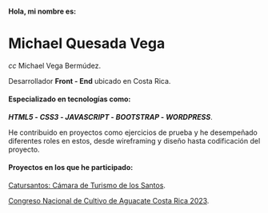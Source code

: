 #### Hola, mi nombre es:
# **Michael Quesada Vega**
_cc_ Michael Vega Bermúdez.

Desarrollador **Front - End** ubicado en Costa Rica.

#### Especializado en tecnologías como:

**_HTML5_ - _CSS3_ - _JAVASCRIPT_ - _BOOTSTRAP_ - _WORDPRESS_**.

He contribuido en proyectos como ejercicios de prueba y he desempeñado diferentes roles en estos, desde wireframing y diseño hasta codificación del proyecto.

#### Proyectos en los que he participado:

[Catursantos: Cámara de Turismo de los Santos](https://catursantos.com/).

[Congreso Nacional de Cultivo de Aguacate Costa Rica 2023](http://congresoaguacateina2023.infinityfreeapp.com/).
